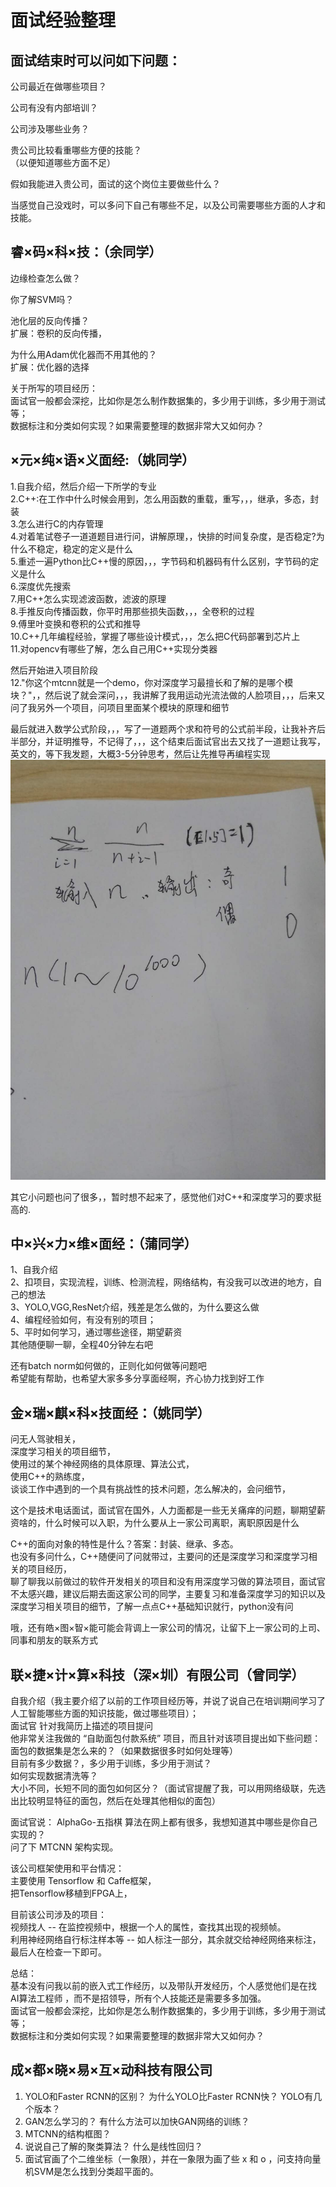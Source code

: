 面试经验整理
======


面试结束时可以问如下问题：
------
公司最近在做哪些项目？

公司有没有内部培训？

公司涉及哪些业务？

贵公司比较看重哪些方便的技能？  
（以便知道哪些方面不足）

假如我能进入贵公司，面试的这个岗位主要做些什么？

当感觉自己没戏时，可以多问下自己有哪些不足，以及公司需要哪些方面的人才和技能。


睿×码×科×技：（余同学）
------
边缘检查怎么做？

你了解SVM吗？

池化层的反向传播？  
扩展：卷积的反向传播，

为什么用Adam优化器而不用其他的？  
扩展：优化器的选择

关于所写的项目经历：  
面试官一般都会深挖，比如你是怎么制作数据集的，多少用于训练，多少用于测试等；  
数据标注和分类如何实现？如果需要整理的数据非常大又如何办？  


×元×纯×语×义面经:（姚同学）
------
1.自我介绍，然后介绍一下所学的专业  
2.C++:在工作中什么时候会用到，怎么用函数的重载，重写，，，继承，多态，封装  
3.怎么进行C的内存管理  
4.对着笔试卷子一道道题目进行问，讲解原理，，快排的时间复杂度，是否稳定?为什么不稳定，稳定的定义是什么  
5.重述一遍Python比C++慢的原因，，，字节码和机器码有什么区别，字节码的定义是什么  
6.深度优先搜索  
7.用C++怎么实现滤波函数，滤波的原理  
8.手推反向传播函数，你平时用那些损失函数，，，全卷积的过程  
9.傅里叶变换和卷积的公式和推导  
10.C++几年编程经验，掌握了哪些设计模式，，，怎么把C代码部署到芯片上  
11.对opencv有哪些了解，怎么自己用C++实现分类器  

然后开始进入项目阶段  
12."你这个mtcnn就是一个demo，你对深度学习最擅长和了解的是哪个模块？"，，然后说了就会深问，，，我讲解了我用运动光流法做的人脸项目，，，后来又问了我另外一个项目，问项目里面某个模块的原理和细节  

最后就进入数学公式阶段，，，写了一道题两个求和符号的公式前半段，让我补齐后半部分，并证明推导，不记得了，，，这个结束后面试官出去又找了一道题让我写，英文的，等下我发题，大概3-5分钟思考，然后让先推导再编程实现
![736045646.jpg](./images/736045646.jpg)

其它小问题也问了很多，，暂时想不起来了，感觉他们对C++和深度学习的要求挺高的.


中×兴×力×维×面经：（蒲同学）
------
1、自我介绍  
2、扣项目，实现流程，训练、检测流程，网络结构，有没我可以改进的地方，自己的想法  
3、YOLO,VGG,ResNet介绍，残差是怎么做的，为什么要这么做  
4、编程经验如何，有没有别的项目；  
5、平时如何学习，通过哪些途径，期望薪资  
其他随便聊一聊，全程40分钟左右吧  

还有batch norm如何做的，正则化如何做等问题吧  
希望能有帮助，也希望大家多多分享面经啊，齐心协力找到好工作  


金×瑞×麒×科×技面经：（姚同学）
------
问无人驾驶相关，  
深度学习相关的项目细节，  
使用过的某个神经网络的具体原理、算法公式，  
使用C++的熟练度，  
谈谈工作中遇到的一个具有挑战性的技术问题，怎么解决的，会问细节，  

这个是技术电话面试，面试官在国外，人力面都是一些无关痛痒的问题，聊期望薪资啥的，什么时候可以入职，为什么要从上一家公司离职，离职原因是什么

C++的面向对象的特性是什么？答案：封装、继承、多态。  
也没有多问什么，C++随便问了问就带过，主要问的还是深度学习和深度学习相关的项目经历，  
聊了聊我以前做过的软件开发相关的项目和没有用深度学习做的算法项目，面试官不太感兴趣，建议后期去面这家公司的同学，主要复习和准备深度学习的知识以及深度学习相关项目的细节，了解一点点C++基础知识就行，python没有问

哦，还有皓×图×智×能可能会背调上一家公司的情况，让留下上一家公司的上司、同事和朋友的联系方式


联×捷×计×算×科技（深×圳）有限公司（曾同学）
------
自我介绍（我主要介绍了以前的工作项目经历等，并说了说自己在培训期间学习了人工智能哪些方面的知识技能，做过哪些项目）；  
面试官 针对我简历上描述的项目提问  
他非常关注我做的 “自助面包付款系统” 项目，而且针对该项目提出如下些问题：  
  面包的数据集是怎么来的？（如果数据很多时如何处理等）  
  目前有多少数据？，多少用于训练，多少用于测试？  
  如何实现数据清洗等？  
  大小不同，长短不同的面包如何区分？（面试官提醒了我，可以用网络级联，先选出比较明显特征的面包，然后在处理其他相似的面包）  
  
面试官说： AlphaGo-五指棋 算法在网上都有很多，我想知道其中哪些是你自己实现的？  
问了下 MTCNN 架构实现。  

该公司框架使用和平台情况：  
主要使用 Tensorflow 和 Caffe框架，  
把Tensorflow移植到FPGA上，  

目前该公司涉及的项目：  
视频找人 -- 在监控视频中，根据一个人的属性，查找其出现的视频帧。  
利用神经网络自行标注样本等 -- 如人标注一部分，其余就交给神经网络来标注，最后人在检查一下即可。  

总结：  
基本没有问我以前的嵌入式工作经历，以及带队开发经历，个人感觉他们是在找 AI算法工程师 ，而不是招领导，所有个人技能还是需要多多加强。  
面试官一般都会深挖，比如你是怎么制作数据集的，多少用于训练，多少用于测试等；  
数据标注和分类如何实现？如果需要整理的数据非常大又如何办？  


成×都×晓×易×互×动科技有限公司
------
1. YOLO和Faster RCNN的区别？  为什么YOLO比Faster RCNN快？  YOLO有几个版本？
2. GAN怎么学习的？  有什么方法可以加快GAN网络的训练？
3. MTCNN的结构框图？
4. 说说自己了解的聚类算法？  什么是线性回归？
5. 面试官画了个二维坐标（一象限），并在一象限为画了些 x 和 o ，问支持向量机SVM是怎么找到分类超平面的。
